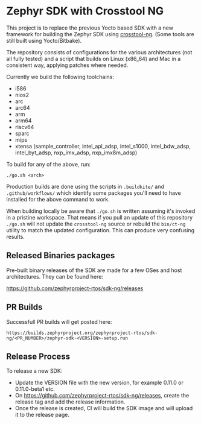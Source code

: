 # Zephyr SDK with Crosstool NG

This project is to replace the previous Yocto based SDK with a new framework for
building the Zephyr SDK using [crosstool-ng](https://crosstool-ng.github.io/).
(Some tools are still built using Yocto/Bitbake).

The repository consists of configurations for the various architectures (not all
fully tested) and a script that builds on Linux (x86_64) and Mac in a consistent
way, applying patches where needed.

Currently we build the following toolchains:
- i586
- nios2
- arc
- arc64
- arm
- arm64
- riscv64
- sparc
- mips
- xtensa (sample_controller, intel_apl_adsp, intel_s1000, intel_bdw_adsp,
intel_byt_adsp, nxp_imx_adsp, nxp_imx8m_adsp)

To build for any of the above, run:

```
./go.sh <arch>
```

Production builds are done using the scripts in `.buildkite/` and
`.github/workflows/` which identify some packages you'll need to
have installed for the above command to work.

When building locally be aware that `./go.sh` is written assuming it's
invoked in a pristine workspace.  That means if you pull an update of
this repository `./go.sh` will not update the `crosstool-ng` source or
rebuild the `bin/ct-ng` utility to match the updated configuration.  This
can produce very confusing results.

## Released Binaries packages

Pre-built binary releases of the SDK are made for a few OSes and host
architectures. They can be found here:

https://github.com/zephyrproject-rtos/sdk-ng/releases

## PR Builds

Successfull PR builds will get posted here:

```
https://builds.zephyrproject.org/zephyrproject-rtos/sdk-ng/<PR_NUMBER>/zephyr-sdk-<VERSION>-setup.run
```

## Release Process

To release a new SDK:

- Update the VERSION file with the new version, for example 0.11.0 or
  0.11.0-beta1 etc.
- On https://github.com/zephyrproject-rtos/sdk-ng/releases, create the release
  tag and add the release information.
- Once the release is created, CI will build the SDK image and will upload it to
  the release page.
